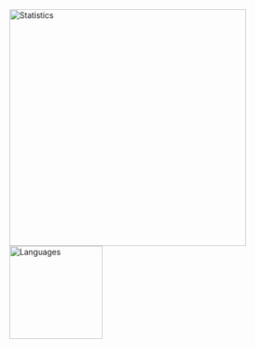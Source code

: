 <img src="https://github-readme-stats.douglastofoli.vercel.app/api?username=douglastofoli&count_private=true&show_icons=true" alt="Statistics" width="420"/> 
    

<img src="https://github-readme-stats.douglastofoli.vercel.app/api/top-langs/?username=douglastofoli&layout=compact&hide=css,blade" alt="Languages" height="165" />
